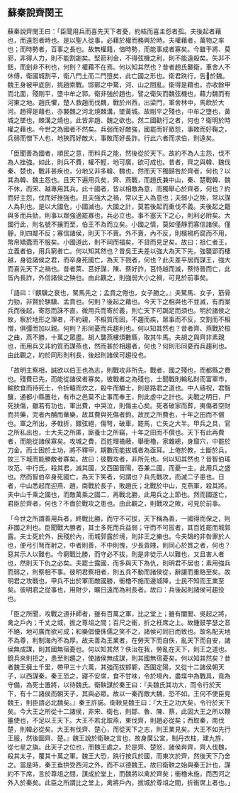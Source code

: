 ##  蘇秦說齊閔王

蘇秦說齊閔王曰：「臣聞用兵而喜先天下者憂，約結而喜主怨者孤。夫後起者藉也，而遠怨者時也。是以聖人從事，必藉於權而務興於時。夫權藉者，萬物之率也；而時勢者，百事之長也。故無權籍，倍時勢，而能事成者寡矣。今雖干將、莫邪，非得人力，則不能割劌矣。堅箭利金，不得弦機之利，則不能遠殺矣。矢非不銛，而劍非不利也，何則？權藉不在焉。何以知其然也？昔者趙氏襲衛，車舍人不休傅，衛國城割平，衛八門土而二門墮矣，此亡國之形也。衛君跣行，告於魏。魏王身被甲底劍，挑趙索戰。邯鄲之中騖，河、山之間亂。衛得是藉也，亦收餘甲而北面，殘剛平，墮中牟之郭。衛非強於趙也，譬之衛矢而魏弦機也，藉力魏而有河東之地。趙氏懼，楚人救趙而伐魏，戰於州西，出梁門，軍舍林中，馬飲於大河。趙得是藉也，亦襲魏之河北燒棘溝，墜黃城。故剛平之殘也，中牟之墮也，黃城之墜也，棘溝之燒也，此皆非趙、魏之欲也。然二國勸行之者，何也？衛明於時權之藉也。今世之為國者不然矣。兵弱而好敵強，國罷而好眾怨，事敗而好鞠之，兵弱而憎下人也，地狹而好敵大，事敗而好長詐。行此六者而求伯，則遠矣。

「臣聞善為國者，順民之意，而料兵之能，然後從於天下。故約不為人主怨，伐不為人挫強。如此，則兵不費，權不輕，地可廣，欲可成也。昔者，齊之與韓、魏伐秦、楚也，戰非甚疾也，分地又非多韓、魏也，然而天下獨歸咎於齊者，何也？以其為韓、魏主怨也。且天下遍用兵矣，齊、燕戰，而趙氏兼中山，秦、楚戰韓、魏不休，而宋、越專用其兵。此十國者，皆以相敵為意，而獨舉心於齊者，何也？約而好主怨，伐而好挫強也。且夫強大之禍，常以王人為意也；夫弱小之殃，常以謀人為利也。是以大國危，小國滅也。大國之計，莫若後起而重伐不義。夫後起之籍與多而兵勁，則事以眾強適罷寡也，兵必立也。事不塞天下之心，則利必附矣。大國行此，則名號不攘而至，伯王不為而立矣。小國之情，莫如僅靜而寡信諸侯。僅靜，則四鄰不反；寡信諸侯，則天下不賣。外不賣，內不反，則檳禍朽腐而不用，幣帛矯蠹而不服矣。小國道此，則不祠而福矣，不貸而見足矣。故曰：祖仁者王，立義者伯，用兵窮者亡。何以知其然也？昔吳王夫差以強大為天下先，強襲郢而棲越，身從諸侯之君，而卒身死國亡，為天下戮者，何也？此夫差平居而謀王，強大而喜先天下之禍也。昔者萊、莒好謀，陳、蔡好詐，莒恃越而滅，蔡恃晉而亡，此皆內長詐，外信諸侯之殃也。由此觀之，則強弱大小之禍，可見於前事矣。

「語曰：『麒驥之衰也，駑馬先之；孟賁之倦也，女子勝之。』夫駑馬、女子，筋骨力勁，非賢於騏驥、孟賁也。何則？後起之藉也。今天下之相與也不並滅，有而案兵而後起，寄怨而誅不直，微用兵而寄於義，則亡天下可跼足而須也。明於諸侯之故，察於地形之理者，不約親，不相質而固，不趨而疾，眾事而不反，交割而不相憎，俱彊而加以親。何則？形同憂而兵趨利也。何以知其然也？昔者齊、燕戰於桓之曲，燕不勝，十萬之眾盡。胡人襲燕樓煩數縣，取其牛馬。夫胡之與齊非素親也，而用兵又非約質而謀燕也，然而甚於相趨者，何也？何則形同憂而兵趨利也。由此觀之，約於同形則利長，後起則諸侯可趨役也。

「故明主察相，誠欲以伯王也為志，則戰攻非所先。戰者，國之殘也，而都縣之費也。殘費已先，而能從諸侯者寡矣。彼戰者之為殘也，士聞戰則輸私財而富軍巿，輸飲食而待死士，令折轅而炊之，殺牛而觴士，則是路君之道也。中人禱祝，君翳釀，通都小縣置社，有巿之邑莫不止事而奉王，則此虛中之計也。夫戰之明日，尸死扶傷，雖若有功也，軍出費，中哭泣，則傷主心矣。死者破家而葬，夷傷者空財而共藥，完者內酺而華樂，故其費與死傷者鈞。故民之所費也，十年之田而不償也。軍之所出，矛戟折，鐶弦絕，傷弩，破車，罷馬，亡矢之大半。甲兵之具，官之所私出也，士大夫之所匿，廝養士之所竊，十年之田而不償也。天下有此再費者，而能從諸侯寡矣。攻城之費，百姓理襜蔽，舉衝櫓，家雜總，身窟穴，中罷於刀金。而士困於土功，將不釋甲，期數而能拔城者為亟耳。上倦於教，士斷於兵，故三下城而能勝敵者寡矣。故曰：彼戰攻者，非所先也。何以知其然也？昔智伯瑤攻范、中行氏，殺其君，滅其國，又西圍晉陽，吞兼二國，而憂一主，此用兵之盛也。然而智伯卒身死國亡，為天下笑者，何謂也？兵先戰攻，而滅二子患也。日者，中山悉起而迎燕、趙，南戰於長子，敗趙氏；北戰於中山，克燕軍，殺其將。夫中山千乘之國也，而敵萬乘之國二，再戰北勝，此用兵之上節也。然而國遂亡，君臣於齊者，何也？不嗇於戰攻之患也。由此觀之，則戰攻之敗，可見於前事。

「今世之所謂善用兵者，終戰比勝，而守不可拔，天下稱為善，一國得而保之，則非國之利也。臣聞戰大勝者，其士多死而兵益弱；守而不可拔者，其百姓罷而城郭露。夫士死於外，民殘於內，而城郭露於境，則非王之樂也。今夫鵠的非咎罪於人也，便弓引弩而射之，中者則善，不中則愧，少長貴賤，則同心於貫之者，何也？惡其示人以難也。今窮戰比勝，而守必不拔，則是非徒示人以難也，又且害人者也，然則天下仇之必矣。夫罷士露國，而多與天下為仇，則明君不居也；素用強兵而弱之，則察相不事。彼明君察相者，則五兵不動而諸侯從，辭讓而重賂至矣。故明君之攻戰也，甲兵不出於軍而敵國勝，衝櫓不施而邊城降，士民不知而王業至矣。彼明君之從事也，用財少，曠日遠而為利長者。故曰：兵後起則諸侯可趨役也。

「臣之所聞，攻戰之道非師者，雖有百萬之軍，比之堂上；雖有闔閭、吳起之將，禽之戶內；千丈之城，拔之尊俎之間；百尺之衝，折之衽席之上。故鍾鼓竽瑟之音不絕，地可廣而欲可成；和樂倡優侏儒之笑不之，諸侯可同日而致也。故名配天地不為尊，利制海內不為厚。故夫善為王業者，在勞天下而自佚，亂天下而自安，諸侯無成謀，則其國無宿憂也。何以知其然？佚治在我，勞亂在天下，則王之道也。銳兵來則拒之，患至則趨之，使諸侯無成謀，則其國無宿憂矣。何以知其然矣？昔者魏王擁土千里，帶甲三十六萬，其強而拔邯鄲，西圍定陽，又從十二諸侯朝天子，以西謀秦。秦王恐之，寢不安席，食不甘味，令於境內，盡堞中為戰具，竟為守備，為死士置將，以待魏氏。衛鞅謀於秦王曰：『夫魏氏其功大，而令行於天下，有十二諸侯而朝天子，其與必眾。故以一秦而敵大魏，恐不如。王何不使臣見魏王，則臣請必北魏矣。』秦王許諾。衛鞅見魏王曰：『大王之功大矣，令行於天下矣。今大王之所從十二諸侯，非宋、衛也，則鄒、魯、陳、蔡，此固大王之所以鞭箠使也，不足以王天下。大王不若北取燕，東伐齊，則趙必從矣；西取秦，南伐楚，則韓必從矣。大王有伐齊、楚心，而從天下之志，則王業見矣。大王不如先行王服，然後圖齊、楚。』魏王說於衛鞅之言也，故身廣公宮，制丹衣柱，建九斿，從七星之旟。此天子之位也，而魏王處之。於是齊、楚怒，諸侯奔齊，齊人伐魏，殺其太子，覆其十萬之軍。魏王大恐，跣行按兵於國，而東次於齊，然後天下乃舍之。當是時，秦王垂拱受西河之外，而不以德魏王。故曰衛鞅之始與秦王計也，謀約不下席，言於尊俎之間，謀成於堂上，而魏將以禽於齊矣；衝櫓未施，而西河之外入於秦矣。此臣之所謂比之堂上，禽將戶內，拔城於尊俎之間，折衝席上者也。」

